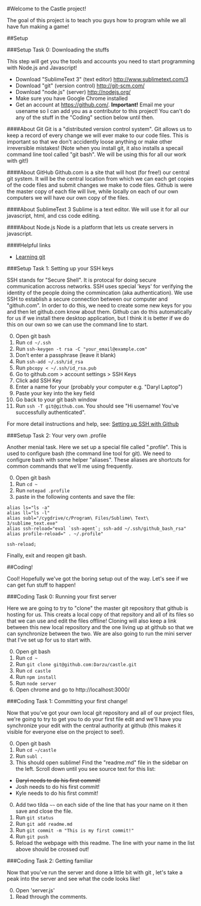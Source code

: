 #Welcome to the Castle project!

The goal of this project is to teach you guys how to program while we all have fun making a game!

##Setup

###Setup Task 0: Downloading the stuffs

This step will get you the tools and accounts you need to start programming with Node.js and Javascript!

- Download "SublimeText 3" (text editor) http://www.sublimetext.com/3
- Download "git" (version control) http://git-scm.com/
- Download "node.js" (server) http://nodejs.org/
- Make sure you have Google Chrome installed
- Get an account at https://github.com/. **Important!** Email me your usename so I can add you as a contributor to this project! You can't do any of the stuff in the "Coding" section below until then.

####About Git
Git is a "distributed version control system". Git allows us to keep a record of every change we will ever make to our code files. This is important so that we don't accidently loose anything or make other irreversible mistakes! (Note when you install git, it also installs a specail command line tool called "git bash". We will be using this for all our work with git!)

####About GitHub
Github.com is a site that will host (for free!) our central git system. It will be the central location from which we can each get copies of the code files and submit changes we make to code files. Github is were the master copy of each file will live, while locally on each of our own computers we will have our own copy of the files.

####About SublimeText 3
Sublime is a text editor. We will use it for all our javascript, html, and css code editing.

####About Node.js
Node is a platform that lets us create servers in javascript.

####Helpful links
- [Learning git](http://try.github.io/)

###Setup Task 1: Setting up your SSH keys

SSH stands for "Secure Shell". It is protocal for doing secure communication accross networks. SSH uses special 'keys' for verifying the identity of the people doing the commincation (aka authentication). We use SSH to establish a secure connection between our computer and "githuh.com". In order to do this, we need to create some new keys for you and then let github.com know about them. Github can do this automatically for us if we install there desktop application, but I think it is better if we do this on our own so we can use the command line to start.

0. Open git bash
0. Run `cd ~/.ssh`
0. Run `ssh-keygen -t rsa -C "your_email@example.com"`
0. Don't enter a passphrase (leave it blank)
0. Run `ssh-add ~/.ssh/id_rsa`
0. Run `pbcopy < ~/.ssh/id_rsa.pub`
0. Go to github.com > account settings > SSH Keys
0. Click add SSH Key
0. Enter a name for your (probably your computer e.g. "Daryl Laptop")
0. Paste your key into the key field
0. Go back to your git bash window
0. Run `ssh -T git@github.com`. You should see "Hi username! You've successfully authenticated".

For more detail instructions and help, see: [Setting up SSH with Github](https://help.github.com/articles/generating-ssh-keys)
 
###Setup Task 2: Your very own .profile

Another menial task. Here we set up a special file called ".profile". This is used to configure bash (the command line tool for git). We need to configure bash with some helper "aliases". These aliases are shortcuts for common commands that we'll me using frequently.

0. Open git bash
0. Run `cd ~`
0. Run `notepad .profile`
0. paste in the following contents and save the file:
```
alias ls="ls -a"
alias ll="ls -l"
alias subl="/cygdrive/c/Program\ Files/Sublime\ Text\ 3/sublime_text.exe"
alias ssh-reload="eval `ssh-agent`; ssh-add ~/.ssh/github_bash_rsa"
alias profile-reload=" . ~/.profile"

ssh-reload;
```
Finally, exit and reopen git bash.

##Coding!

Cool! Hopefully we've got the boring setup out of the way. Let's see if we can get fun stuff to happen!

###Coding Task 0: Running your first server

Here we are going to try to "clone" the master git repository that github is hosting for us. This creats a local copy of that repsitory and all of its files so that we can use and edit the files offline! Cloning will also keep a link between this new local repository and the one living up at github so that we can synchronize between the two. We are also going to run the mini server that I've set up for us to start with.

0. Open git bash
0. Run `cd ~`
0. Run `git clone git@github.com:Darzu/castle.git`
0. Run `cd castle`
0. Run `npm install`
0. Run `node server`
0. Open chrome and go to http://localhost:3000/

###Coding Task 1: Committing your first change!

Now that you've got your own local git repository and all of our project files, we're going to try to get you to do your first file edit and we'll have you synchronize your edit with the central authority at github (this makes it visible for everyone else on the project to see!).

0. Open git bash
0. Run `cd ~/castle`
0. Run `subl .`
0. This should open sublime! Find the "readme.md" file in the sidebar on the left. Scroll down until you see source text for this list:
  - ~~Daryl needs to do his first commit!~~
  - Josh needs to do his first commit!
  - Kyle needs to do his first commit!
0. Add two tilda `~~` on each side of the line that has your name on it then save and close the file.
0. Run `git status`
0. Run `git add readme.md`
0. Run `git commit -m "This is my first commit!"`
0. Run `git push`
0. Reload the webpage with this readme. The line with your name in the list above should be crossed out!

###Coding Task 2: Getting familiar

Now that you've run the server and done a little bit with git , let's take a peak into the server and see what the code looks like!

0. Open 'server.js'
0. Read through the comments.
